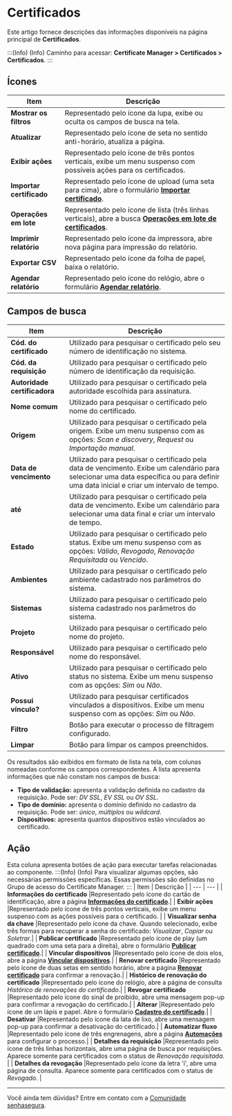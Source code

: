 # Certificados

Este artigo fornece descrições das informações disponíveis na página principal de **Certificados**.

:::(Info) (Info)
Caminho para acessar: **Certificate Manager > Certificados > Certificados**.
:::

## Ícones

| Item | Descrição |
| --- | --- |
| **Mostrar os filtros** |Representado pelo ícone da lupa, exibe ou oculta os campos de busca na tela.|
| **Atualizar** |Representado pelo ícone de seta no sentido anti-horário, atualiza a página.|
| **Exibir ações** |Representado pelo ícone de três pontos verticais, exibe um menu suspenso com possíveis ações para os certificados.|
| **Importar certificado** |Representado pelo ícone de upload (uma seta para cima), abre o formulário **[Importar certificado](/v3-32/docs/pt/certificates-flow-how-to-import-certificate)**. | 
| **Operações em lote** |Representado pelo ícone de lista (três linhas verticais), abre a busca **[Operações em lote de certificados](/v3-32/docs/pt/certificate-manager-batch-operations)**.| 
| **Imprimir relatório** |Representado pelo ícone da impressora, abre nova página para impressão do relatório.|
| **Exportar CSV** |Representado pelo ícone da folha de papel, baixa o relatório.|
| **Agendar relatório** |Representado pelo ícone do relógio, abre o formulário **[Agendar relatório](/v3-32/docs/pt/general-information-how-to-issue-download-and-schedule-device-reports)**.|

## Campos de busca

| Item | Descrição |
| --- | --- |
| **Cód. do certificado** |Utilizado para pesquisar o certificado pelo seu número de identificação no sistema.|
| **Cód. da requisição** |Utilizado para pesquisar o certificado pelo número de identificação da requisição.|
| **Autoridade certificadora** |Utilizado para pesquisar o certificado pela autoridade escolhida para assinatura.| 
| **Nome comum** |Utilizado para pesquisar o certificado pelo nome do certificado.|
| **Origem** |Utilizado para pesquisar o certificado pela origem. Exibe um menu suspenso com as opções: *Scan e discovery*, *Request* ou *Importação manual*.|
| **Data de vencimento** |Utilizado para pesquisar o certificado pela data de vencimento. Exibe um calendário para selecionar uma data específica ou para definir uma data inicial e criar um intervalo de tempo.|
| **até** |Utilizado para pesquisar o certificado pela data de vencimento. Exibe um calendário para selecionar uma data final e criar um intervalo de tempo.|
| **Estado** |Utilizado para pesquisar o certificado pelo status. Exibe um menu suspenso com as opções: *Válido*, *Revogado*, *Renovação Requisitada* ou *Vencido*.|
| **Ambientes** |Utilizado para pesquisar o certificado pelo ambiente cadastrado nos parâmetros do sistema.|
| **Sistemas** |Utilizado para pesquisar o certificado pelo sistema cadastrado nos parâmetros do sistema.|
| **Projeto** |Utilizado para pesquisar o certificado pelo nome do projeto.|
| **Responsável** |Utilizado para pesquisar o certificado pelo nome do responsável.|
| **Ativo** |Utilizado para pesquisar o certificado pelo status no sistema. Exibe um menu suspenso com as opções: *Sim* ou *Não*.|
| **Possui vínculo?** |Utilizado para pesquisar certificados vinculados a dispositivos. Exibe um menu suspenso com as opções: *Sim* ou *Não*.|
| **Filtro** | Botão para executar o processo de filtragem configurado. |
| **Limpar** | Botão para limpar os campos preenchidos.|

Os resultados são exibidos em formato de lista na tela, com colunas nomeadas conforme os campos correspondentes. A lista apresenta informações que não constam nos campos de busca: 
* **Tipo de validação:** apresenta a validação definida no cadastro da requisição. Pode ser: *DV SSL*, *EV SSL* ou *OV SSL*.
* **Tipo de domínio:** apresenta o domínio definido no cadastro da requisição. Pode ser: *único*, *múltiplos* ou *wildcard*.
* **Dispositivos:** apresenta quantos dispositivos estão vinculados ao certificado.

## Ação
Esta coluna apresenta botões de ação para executar tarefas relacionadas ao componente.
:::(Info) (Info)
Para visualizar algumas opções, são necessárias permissões específicas. Essas permissões são definidas no Grupo de acesso do Certificate Manager.
:::
| Item | Descrição |
| --- | --- |
| **Informações do certificado** |Representado pelo ícone do cartão de identificação, abre a página **[Informações do certificado](/v3-32/docs/pt/certificate-manager-certificate-information)**.|
| **Exibir ações** |Representado pelo ícone de três pontos verticais, exibe um menu suspenso com as ações possíveis para o certificado. |
| **Visualizar senha da chave** |Representado pelo ícone da chave. Quando selecionado, exibe três formas para recuperar a senha do certificado: *Visualizar*, *Copiar* ou *Soletrar*.|
| **Publicar certificado** |Representado pelo ícone de play (um quadrado com uma seta para a direita), abre o formulário **[Publicar certificado](/v3-32/docs/pt/certificates-flow-how-to-publish-a-certificate)**.|
| **Vincular dispositivos** |Representado pelo ícone de dois elos, abre a página **[Vincular dispositivos](/v3-32/docs/pt/certificate-manager-settings-how-to-link-devices-certificate)**.|
| **Renovar certificado** |Representado pelo ícone de duas setas em sentido horário, abre a página **[Renovar certificado](/v3-32/docs/pt/certificates-flow-how-to-renew-a-certificate)** para confirmar a renovação.|
| **Histórico de renovação do certificado** |Representado pelo ícone do relógio, abre a página de consulta *Histórico de renovações do certificado*.|
| **Revogar certificado** |Representado pelo ícone do sinal de proibido, abre uma mensagem pop-up para confirmar a revogação do certificado.|
| **Alterar** |Representado pelo ícone de um lápis e papel. Abre o formulário **[Cadastro do certificado](/v3-32/docs/pt/certificate-manager-reference-certificate-form)**.|
| **Desativar** |Representado pelo ícone da lata de lixo, abre uma mensagem pop-up para confirmar a desativação do certificado.|
| **Automatizar fluxo** |Representado pelo ícone de três engrenagens, abre a página **[Automações](/v3-32/docs/pt/how-to-automate-the-lifecycle-of-a-certificate)** para configurar o processo.|
| **Detalhes da requisição** |Representado pelo ícone de três linhas horizontais, abre uma página de busca por requisições. Aparece somente para certificados com o status de *Renovação requisitada*. |
| **Detalhes da revogação** |Representado pelo ícone da letra 'i', abre uma página de consulta. Aparece somente para certificados com o status de *Revogado*. |
***
Você ainda tem dúvidas? Entre em contato com a [Comunidade senhasegura](https://community.senhasegura.io/).
